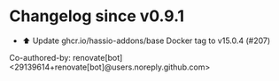 # Changelog since v0.9.1
- ⬆️ Update ghcr.io/hassio-addons/base Docker tag to v15.0.4 (#207)

Co-authored-by: renovate[bot] <29139614+renovate[bot]@users.noreply.github.com> 
